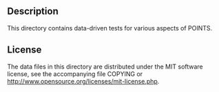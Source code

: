 Description
------------

This directory contains data-driven tests for various aspects of POINTS.

License
--------

The data files in this directory are distributed under the MIT software
license, see the accompanying file COPYING or
http://www.opensource.org/licenses/mit-license.php.

